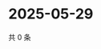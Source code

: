 # 2025-05-29

共 0 条

<!-- BEGIN ZHIHUVIDEO -->
<!-- 最后更新时间 Thu May 29 2025 17:12:36 GMT+0800 (China Standard Time) -->

<!-- END ZHIHUVIDEO -->
